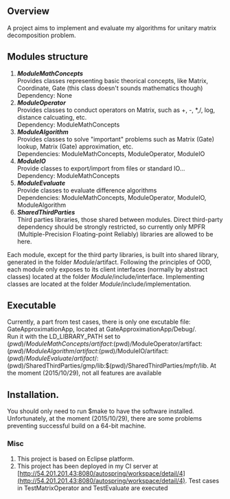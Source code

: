 ## Overview
A project aims to implement and evaluate my algorithms for unitary matrix decomposition problem.

## Modules structure
1. ***ModuleMathConcepts***  
Provides classes representing basic theorical concepts, like Matrix, Coordinate, Gate (this class doesn't sounds mathematics though)  
Dependency: None
2. ***ModuleOperator***  
Provides classes to conduct operators on Matrix, such as +, -, *,/, log, distance calcuating, etc.  
Dependency: ModuleMathConcepts
3. ***ModuleAlgorithm***  
Provides classes to solve "important" problems such as Matrix (Gate) lookup, Matrix (Gate) approximation, etc.  
Dependencies: ModuleMathConcepts, ModuleOperator, ModuleIO
4. ***ModuleIO***    
Provide classes to export/import from files or standard IO...  
Dependency: ModuleMathConcepts
5. ***ModuleEvaluate***  
Provide classes to evaluate difference algorithms  
Dependencies: ModuleMathConcepts, ModuleOperator, ModuleIO, ModuleAlgorithm
6. ***SharedThirdParties***  
Third parties libraries, those shared between modules. Direct third-party dependency should be strongly restricted, so currently only MPFR (Multiple-Precision Floating-point Reliably) libraries are allowed to be here.

Each module, except for the third party libraries, is built into shared library, generated in the folder *Module*/artifact. Following the principles of OOD, each module only exposes to its client interfaces (normally by abstract classes) located at the folder *Module*/include/interface. Implementing classes are located at the folder *Module*/include/implementation.

## Executable
Currently, a part from test cases, there is only one excutable file: GateApproximationApp, located at GateApproximationApp/Debug/.  
Run it with the LD_LIBRARY_PATH set to $(pwd)/ModuleMathConcepts/artifact:$(pwd)/ModuleOperator/artifact:$(pwd)/ModuleAlgorithm/artifact:$(pwd)/ModuleIO/artifact:$(pwd)/ModuleEvaluate/artifact/:$(pwd)/SharedThirdParties/gmp/lib:$(pwd)/SharedThirdParties/mpfr/lib. At the moment (2015/10/29), not all features are available

## Installation.
You should only need to run $make to have the software installed. Unfortunately, at the moment (2015/10/29), there are some problems preventing successful build on a 64-bit machine.

### Misc
1. This project is based on Eclipse platform.
2. This project has been deployed in my CI server at [http://54.201.201.43:8080/autospring/workspace/detail/4](http://54.201.201.43:8080/autospring/workspace/detail/4). 
Test cases in TestMatrixOperator and TestEvaluate are executed

